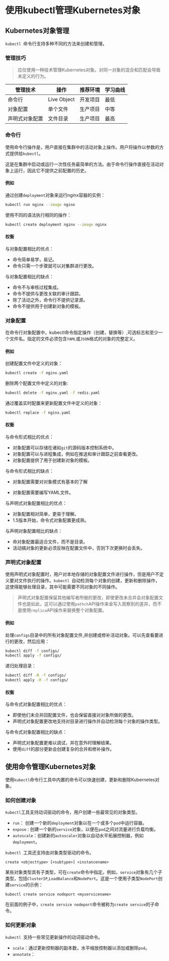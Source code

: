 # 使用kubectl管理Kubernetes对象

## Kubernetes对象管理

`kubectl `命令行支持多种不同的方法来创建和管理。

### 管理技巧

> 应仅使用一种技术管理Kubernetes对象。对同一对象的混合和匹配会导致未定义的行为。



| 管理技术       | 操作        | 推荐环境 | 学习曲线 |
| -------------- | ----------- | -------- | -------- |
| 命令行         | Live Object | 开发项目 | 最低     |
| 对象配置       | 单个文件    | 生产项目 | 中等     |
| 声明式对象配置 | 文件目录    | 生产项目 | 最高     |

### 命令行

使用命令行操作是，用户直接在集群中的活动对象上操作。用户将操作以参数的方式提供给`kubectl`。

这是在集群中启动或运行一次性任务最简单的方法。由于命令行操作直接在活动对象上运行，因此它不提供之前配置的历史。

#### 例如

通过创建`deployment`对象来运行nginx容器的实例：

```bash
kubectl run nginx --image nginx 
```

使用不同的语法执行相同的操作：

```bash
kubectl create deployment nginx --image nginx
```

#### 权衡

与对象配置相比的优点：

- 命令简单易学，易记。
- 命令只需一个步骤就可以对集群进行更改。

与对象配置相比的缺点：

- 命令不与审核过程集成。
- 命令不提供与更改关联的审计跟踪。
- 除了活动之外，命令行不提供记录源。
- 命令不提供用于创建新对象的模板。

### 对象配置

在命令行对象配置中，kubectl命令指定操作（创建，替换等）,可选标志和至少一个文件名。指定的文件必须包含`YAML`或`JSON`格式的对象的完整定义。

#### 例如

创建配置文件中定义的对象：

```bash
kubectl create -f nginx.yaml
```

删除两个配置文件中定义的对象:

```bash
kubectl delete -f nginx.yaml -f redis.yaml
```

通过覆盖实时配置来更新配置文件中定义的对象：

```bash
kubectl replace -f nginx.yaml
```

#### 权衡

与命令形式相比的优点：

- 对象配置可以存储在诸如`git`的源码版本控制系统中。
- 对象配置可以与进程集成，例如在推送和审计跟踪之前查看更改。
- 对象配置提供了用于创建新对象的模板。

与命令形式相比的缺点：

- 对象配置需要对对象模式有基本的了解

- 对象配置需要编写YAML文件。



与声明式对象配置相比的优点：

- 对象配置相对简单，更易于理解。
- 1.5版本开始，命令式对象配置更成熟。

与声明对象配置相比的缺点：

- 命对象配置最适合文件，而不是目录。
- 活动搞对象的更新必须反映在配置文件中，否则下次更换时会丢失。

### 声明式对象配置

使用声明式对象配置时，用户对本地存储的对象配置文件进行操作，但是用户不定义要对文件执行的操作。`kubectl `自动检测每个对象的创建，更新和删除操作，这使得能够处理目录，其中可能需要不同对象的不同操作。

> 声明式对象配置保留其他编写者所做的更改，即使更改未合并会对象配置文件也是如此，这可以通过使用`pathch`API操作来金写入观察到的差异，而不是使用`replica`API操作来替换整个对象配置。

#### 例如

处理`configs`目录中的所有对象配置文件,并创建或修补活动对象。可以先查看要进行的更改，然后应用：

```bash
kubectl diff -f configs/
kubectl apply -f configs/
```

递归处理目录：

```bash
kubectl diff -R -f configs/
kubectl apply -R -f configs/
```

#### 权衡

与命令式对象配置相比的优点：

- 即使他们未合并回配置文件，也会保留直接对对象所做的更改。
- 声明式对象配置更改地支持对目录进行操作并自动检测每个对象的操作类型。

与命令式对象配置相比的缺点：

- 声明式对象配置更难以调试，并在意外时理解结果。
- 使用`diff`的部分更新会创建复杂的合并和修补操作。



## 使用命令管理Kubernetes对象

使用`kubectl`命令行工具中内置的命令可以快速创建，更新和删除Kubernetes对象。

### 如何创建对象

`kubectl`工具支持动词驱动的命令，用户创建一些最常见的对象类型。

- `run`： 创建一个新的`deployment`对象以在一个或多个`pod`中运行容器。
- `expose` : 创建一个新的`service`对象，以便在`pod`之间对流量进行负载均衡。
- `autoscale`：创建新的`autoscaler`对象以自动水平拓展控制器，例如`deployment`。

`kubectl `工具还支持由对象类型驱动的命令。

`create <objecttype> [<subtype>] <instancename>`

某些对象类型具有子类型，可在`create`命令中指定。例如，`service`对象有几个子类型，包括`ClusterIP`,`LoadBalance`和`NodePort`。这是一个使用子类型`NodePort`创建`service`的示例：

```shell
kubectl create service nodeport <myservicename>
```

在前面的例子中，`create service nodeport`命令被称为`create service`的子命令。

 ### 如何更新对象

`kubectl `支持一些常见更新操作的动词驱动命令。

- `scale`：通过更新控制器的副本数，水平缩放控制器以添加或删除`pod`。
- `annotate`： 